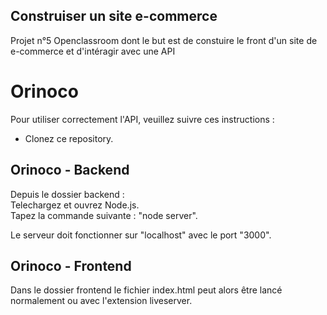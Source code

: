 ## Construiser un site e-commerce  

Projet n°5 Openclassroom dont le but est de constuire le front d'un site de e-commerce et d'intéragir avec une API  

# Orinoco 

Pour utiliser correctement l'API, veuillez suivre ces instructions :  

 - Clonez ce repository.   

 ## Orinoco - Backend  
Depuis le dossier backend :  
Telechargez et ouvrez Node.js.   
Tapez la commande suivante : "node server".   

Le serveur doit fonctionner sur "localhost" avec le port "3000".  

## Orinoco - Frontend  
Dans le dossier frontend le fichier index.html peut alors être lancé normalement ou avec l'extension liveserver.  
